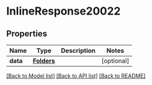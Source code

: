 # InlineResponse20022

## Properties
Name | Type | Description | Notes
------------ | ------------- | ------------- | -------------
**data** | [**Folders**](Folders.md) |  | [optional] 

[[Back to Model list]](../README.md#documentation-for-models) [[Back to API list]](../README.md#documentation-for-api-endpoints) [[Back to README]](../README.md)

